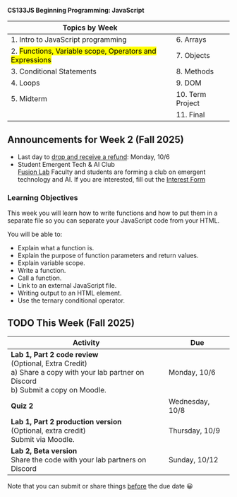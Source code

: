 **CS133JS Beginning Programming: JavaScript**

| Topics by Week                                               |                  |
| ------------------------------------------------------------ | ---------------- |
| 1. Intro to JavaScript programming                           | 6. Arrays        |
| 2. <mark>Functions, Variable scope, Operators and Expressions</mark> | 7. Objects       |
| 3. Conditional Statements                                    | 8. Methods       |
| 4. Loops                                                     | 9. DOM           |
| 5. Midterm                                                   | 10. Term Project |
|                                                              | 11. Final        |

## Announcements for Week 2 (Fall 2025)

- Last day to [drop and receive a refund](https://www.lanecc.edu/costs-admission/tuition-fees-and-payments/refund-information-when-dropping-class): Monday, 10/6
- Student Emergent Tech & AI Club  
  [Fusion Lab](https://sites.google.com/lanecc.edu/fusionlab/home?pli=1) Faculty and students are forming a club on emergent technology and AI. If you are interested, fill out the [Interest Form](https://out.smore.com/e/01kmx/T9ULP5?__$u__)



### Learning Objectives

This week you will learn how to write functions and how to put them in a separate file so you can separate your JavaScript code from your HTML.

You will be able to:

- Explain what a function is.
- Explain the purpose of function parameters and return values.
- Explain variable scope.
- Write a function.
- Call a function.
- Link to an external JavaScript file.
- Writing output to an HTML element.
- Use the ternary conditional operator.



## TODO This Week (Fall 2025)

| Activity                                                     | Due                   |
| ------------------------------------------------------------ | --------------------- |
| **Lab 1, Part 2 code review**  <br />(Optional, Extra Credit)<br />a) Share a copy with your lab partner  on Discord<br />b) Submit a copy on Moodle. | Monday, 10/6<br />    |
| **Quiz 2**                                                   | Wednesday, 10/8       |
| **Lab 1, Part 2 production version**  <br />(Optional, extra credit)  <br />Submit via Moodle. | Thursday,  10/9<br /> |
| **Lab 2, Beta version**  <br />Share the code with your lab partners on Discord | Sunday, 10/12         |

Note that you can submit or share things <u>before</u> the due date &#128512;
